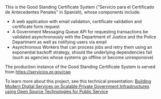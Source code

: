 This is the Good Standing Certificate System ("Servicio para el Certificado de Antecedentes Penales" in Spanish), whose components include:

- A web application with email validation, certificate validation and certificate form request
- A Government Messaging Queue API for requesting transactions be validated asynchronously with the Department of Justice and the Police Department as well as notifying users via email
- Asynchronous Workers that can process jobs and retry them using an exponential backoff strategy, should the underlying dependencies fail (such as agencies whose systems go offline or become unresponsive)

The production instance of the Good Standing Certificate System is served from https://servicios.pr.gov/cap

To learn more about this project, see this technical presentation:
<a href="http://www.slideshare.net/AndrsColnPrez/good-standing-certificate-knowledge-transfer-presentation-by-andres-colon">Building Modern Digital Services on Scalable Private Government Infrastructures using Open Source Technologies for Public Service</A>
